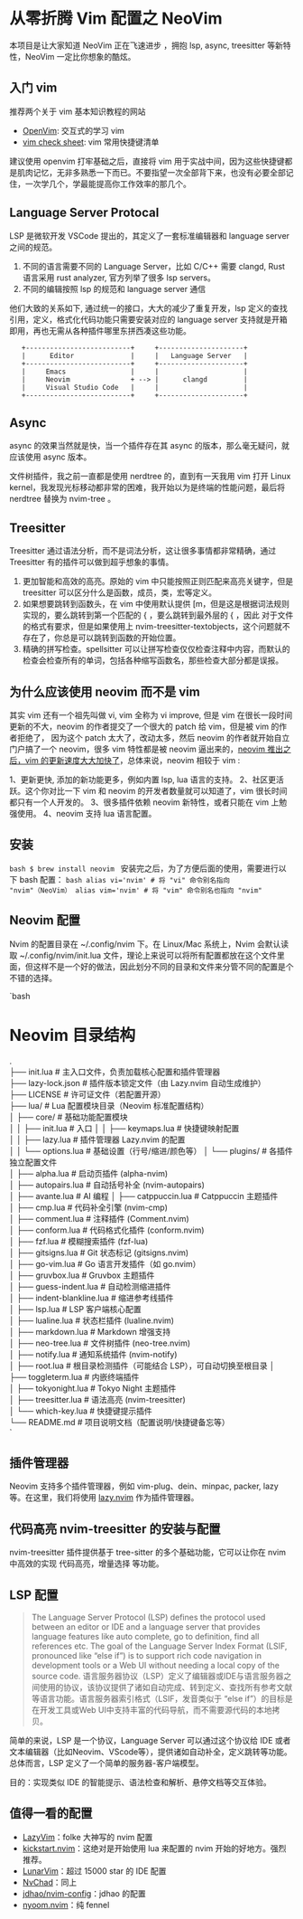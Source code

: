 # 从零折腾 Vim 配置之 NeoVim

本项目是让大家知道 NeoVim 正在飞速进步 ，拥抱 lsp, async, treesitter 等新特性，NeoVim 一定比你想象的酷炫。

## 入门 vim

推荐两个关于 vim 基本知识教程的网站
* [OpenVim](https://openvim.com/): 交互式的学习 vim
* [vim check sheet](https://vim.rtorr.com/lang/zh_cn): vim 常用快捷键清单

建议使用 openvim 打牢基础之后，直接将 vim 用于实战中间，因为这些快捷键都是肌肉记忆，无非多熟悉一下而已。不要指望一次全部背下来，也没有必要全部记住，一次学几个，学最能提高你工作效率的那几个。

## Language Server Protocal

LSP 是微软开发 VSCode 提出的，其定义了一套标准编辑器和 language server 之间的规范。

1. 不同的语言需要不同的 Language Server，比如 C/C++ 需要 clangd, Rust 语言采用 rust analyzer, 官方列举了很多 lsp servers。
2. 不同的编辑按照 lsp 的规范和 language server 通信

他们大致的关系如下, 通过统一的接口，大大的减少了重复开发，lsp 定义的查找引用，定义，格式化代码功能只需要安装对应的 language server 支持就是开箱即用，再也无需从各种插件哪里东拼西凑这些功能。

```
   +--------------------------+     +---------------------+
   |      Editor              |     |   Language Server   |
   +--------------------------+     +---------------------+
   |     Emacs                |     |                     |
   |     Neovim               + --> |      clangd         |
   |     Visual Studio Code   |     |                     |
   +--------------------------+     +---------------------+
```

## Async

async 的效果当然就是快，当一个插件存在其 async 的版本，那么毫无疑问，就应该使用 async 版本。

文件树插件，我之前一直都是使用 nerdtree 的，直到有一天我用 vim 打开 Linux kernel，我发现光标移动都非常的困难，我开始以为是终端的性能问题，最后将 nerdtree 替换为 nvim-tree 。


## Treesitter

Treesitter 通过语法分析，而不是词法分析，这让很多事情都非常精确，通过 Treesitter 有的插件可以做到超乎想象的事情。

1. 更加智能和高效的高亮。原始的 vim 中只能按照正则匹配来高亮关键字，但是 treesitter 可以区分什么是函数，成员，类，宏等定义。
2. 如果想要跳转到函数头，在 vim 中使用默认提供 [m，但是这是根据词法规则实现的，要么跳转到第一个匹配的 { ，要么跳转到最外层的 { ，因此 对于文件的格式有要求，但是如果使用上 nvim-treesitter-textobjects，这个问题就不存在了，你总是可以跳转到函数的开始位置。
3. 精确的拼写检查。spellsitter 可以让拼写检查仅仅检查注释中内容，而默认的检查会检查所有的单词，包括各种缩写函数名，那些检查大部分都是误报。

## 为什么应该使用 neovim 而不是 vim

其实 vim 还有一个祖先叫做 vi, vim 全称为 vi improve, 但是 vim 在很长一段时间更新的不大，neovim 的作者提交了一个很大的 patch 给 vim，但是被 vim 的作者拒绝了， 因为这个 patch 太大了，改动太多，然后 neovim 的作者就开始自立门户搞了一个 neovim，很多 vim 特性都是被 neovim 逼出来的，[neovim 推出之后，vim 的更新速度大大加快了](https://www.contextualize.ai/mpereira/20-years-of-vim-ef9acae9)，总体来说，neovim 相较于 vim :

1、更新更快, 添加的新功能更多，例如内置 lsp, lua 语言的支持。
2、社区更活跃。这个你对比一下 vim 和 neovim 的开发者数量就可以知道了，vim 很长时间都只有一个人开发的。
3、很多插件依赖 neovim 新特性，或者只能在 vim 上勉强使用。
4、neovim 支持 lua 语言配置。

## 安装
`bash
$ brew install neovim
`
安装完之后，为了方便后面的使用，需要进行以下 bash 配置：
`bash
alias vi='nvim' # 将 "vi" 命令别名指向 "nvim"（NeoVim）
alias vim='nvim' # 将 "vim" 命令别名也指向 "nvim"
`

## Neovim 配置

Nvim 的配置目录在 ~/.config/nvim 下。在 Linux/Mac 系统上，Nvim 会默认读取 ~/.config/nvim/init.lua 文件，理论上来说可以将所有配置都放在这个文件里面，但这样不是一个好的做法，因此划分不同的目录和文件来分管不同的配置是个不错的选择。

`bash
# Neovim 目录结构
.  
├── init.lua             # 主入口文件，负责加载核心配置和插件管理器  
├── lazy-lock.json       # 插件版本锁定文件（由 Lazy.nvim 自动生成维护）  
├── LICENSE              # 许可证文件（若配置开源）  
├── lua/                 # Lua 配置模块目录（Neovim 标准配置结构）  
│   ├── core/         # 基础功能配置模块  
│   │   ├── init.lua    # 入口
│   │   ├── keymaps.lua  # 快捷键映射配置  
│   │   ├── lazy.lua  # 插件管理器 Lazy.nvim 的配置  
│   │   └── options.lua     # 基础设置（行号/缩进/颜色等）
│   └── plugins/         # 各插件独立配置文件  
│       ├── alpha.lua    # 启动页插件 (alpha-nvim)  
│       ├── autopairs.lua # 自动括号补全 (nvim-autopairs)  
│       ├── avante.lua   # AI 编程
│       ├── catppuccin.lua # Catppuccin 主题插件  
│       ├── cmp.lua       # 代码补全引擎 (nvim-cmp)  
│       ├── comment.lua  # 注释插件 (Comment.nvim)  
│       ├── conform.lua  # 代码格式化插件 (conform.nvim)  
│       ├── fzf.lua      # 模糊搜索插件 (fzf-lua)  
│       ├── gitsigns.lua # Git 状态标记 (gitsigns.nvim)  
│       ├── go-vim.lua   # Go 语言开发插件（如 go.nvim）  
│       ├── gruvbox.lua  # Gruvbox 主题插件  
│       ├── guess-indent.lua # 自动检测缩进插件  
│       ├── indent-blankline.lua # 缩进参考线插件  
│       ├── lsp.lua      # LSP 客户端核心配置  
│       ├── lualine.lua  # 状态栏插件 (lualine.nvim)  
│       ├── markdown.lua # Markdown 增强支持  
│       ├── neo-tree.lua # 文件树插件 (neo-tree.nvim)  
│       ├── notify.lua   # 通知系统插件 (nvim-notify)  
│       ├── root.lua     # 根目录检测插件（可能结合 LSP），可自动切换至根目录
│       ├── toggleterm.lua # 内嵌终端插件  
│       ├── tokyonight.lua # Tokyo Night 主题插件  
│       ├── treesitter.lua # 语法高亮 (nvim-treesitter)  
│       └── which-key.lua # 快捷键提示插件  
└── README.md            # 项目说明文档（配置说明/快捷键备忘等）  
`

## 插件管理器

Neovim 支持多个插件管理器，例如 vim-plug、dein、minpac, packer, lazy 等。在这里，我们将使用 [lazy.nvim](https://github.com/folke/lazy.nvim) 作为插件管理器。

## 代码高亮 nvim-treesitter 的安装与配置

nvim-treesitter 插件提供基于 tree-sitter 的多个基础功能，它可以让你在 nvim 中高效的实现 代码高亮，增量选择 等功能。

## LSP 配置

> The Language Server Protocol (LSP) defines the protocol used between an editor or IDE and a language server that provides language features like auto complete, go to definition, find all references etc. The goal of the Language Server Index Format (LSIF, pronounced like “else if”) is to support rich code navigation in development tools or a Web UI without needing a local copy of the source code.
> 语言服务器协议（LSP）定义了编辑器或IDE与语言服务器之间使用的协议，该协议提供了诸如自动完成、转到定义、查找所有参考文献等语言功能。语言服务器索引格式（LSIF，发音类似于 “else if”）的目标是在开发工具或Web UI中支持丰富的代码导航，而不需要源代码的本地拷贝。

简单的来说，LSP 是一个协议，Language Server 可以通过这个协议给 IDE 或者文本编辑器（比如Neovim、VScode等），提供诸如自动补全，定义跳转等功能。总体而言，LSP 定义了一个简单的服务器-客户端模型。

目的：实现类似 IDE 的智能提示、语法检查和解析、悬停文档等交互体验。

## 值得一看的配置

* [LazyVim](https://github.com/LazyVim/LazyVim)：folke 大神写的 nvim 配置
* [kickstart.nvim](https://github.com/nvim-lua/kickstart.nvim)：这绝对是开始使用 lua 来配置的 nvim 开始的好地方。强烈推荐。
* [LunarVim](https://github.com/LunarVim/LunarVim)：超过 15000 star 的 IDE 配置
* [NvChad](https://github.com/NvChad/NvChad)：同上
* [jdhao/nvim-config](https://github.com/jdhao/nvim-config)：jdhao 的配置
* [nyoom.nvim](https://github.com/nyoom-engineering/nyoom.nvim)：纯 fennel

<!--
参考：
2024 年 vim 的 C/C++ 配置：https://martins3.github.io/My-Linux-Config/docs/nvim.html
详解nvim内建LSP体系与基于nvim-cmp的代码补全体系：https://www.cnblogs.com/w4ngzhen/p/17546969.html

neovim入门指南(三)：LSP配置(上): https://youngxhui.top/2023/09/neovim-beginners-guide-part-three-lsp-configuration-part-one/

无论是对待自己，还是对待他人，只要情义不灭，尽心就好，该放手时自当放手，节莫求全责备，生了执念。
-->

